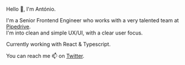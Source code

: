 Hello 👋, I'm António.

I'm a Senior Frontend Engineer who works with a very talented team at [Pipedrive](https://www.pipedrive.com). <br>
I'm into clean and simple UX/UI, with a clear user focus.

Currently working with React & Typescript.

You can reach me 📫 on [Twitter](https://twitter.com/antoni0regadas).

<!---
zone-live/zone-live is a ✨ special ✨ repository because its `README.md` (this file) appears on your GitHub profile.
You can click the Preview link to take a look at your changes.
--->
